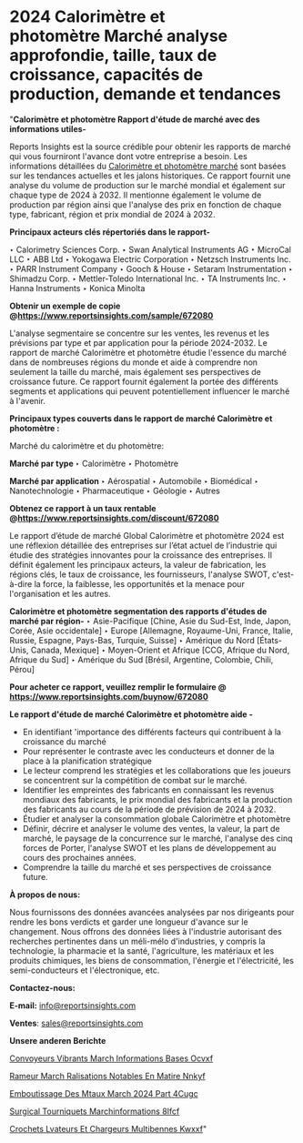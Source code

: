# 2024 Calorimètre et photomètre Marché analyse approfondie, taille, taux de croissance, capacités de production, demande et tendances

"<strong>Calorimètre et photomètre Rapport d'étude de marché avec des informations utiles-</strong>

Reports Insights est la source crédible pour obtenir les rapports de marché qui vous fourniront l'avance dont votre entreprise a besoin. Les informations détaillées du <a href=https://www.reportsinsights.com/sample/672080>Calorimètre et photomètre marché</a> sont basées sur les tendances actuelles et les jalons historiques. Ce rapport fournit une analyse du volume de production sur le marché mondial et également sur chaque type de 2024 à 2032. Il mentionne également le volume de production par région ainsi que l'analyse des prix en fonction de chaque type, fabricant, région et prix mondial de 2024 à 2032.

<b>Principaux acteurs clés répertoriés dans le rapport-</b>

‣ Calorimetry Sciences Corp.
‣ Swan Analytical Instruments AG
‣ MicroCal LLC
‣ ABB Ltd
‣ Yokogawa Electric Corporation
‣ Netzsch Instruments Inc.
‣ PARR Instrument Company
‣ Gooch & House
‣ Setaram Instrumentation
‣ Shimadzu Corp.
‣ Mettler-Toledo International Inc.
‣ TA Instruments Inc.
‣ Hanna Instruments
‣ Konica Minolta

<strong><b>Obtenir un exemple de copie @</b></strong><a href=https://www.reportsinsights.com/sample/672080><strong><b>https://www.reportsinsights.com/sample/672080</b></strong></a>

L'analyse segmentaire se concentre sur les ventes, les revenus et les prévisions par type et par application pour la période 2024-2032. Le rapport de marché Calorimètre et photomètre étudie l'essence du marché dans de nombreuses régions du monde et aide à comprendre non seulement la taille du marché, mais également ses perspectives de croissance future. Ce rapport fournit également la portée des différents segments et applications qui peuvent potentiellement influencer le marché à l'avenir.

<strong>Principaux types couverts dans le rapport de marché Calorimètre et photomètre :</strong>

Marché du calorimètre et du photomètre:

<strong>Marché par type </strong>
‣ Calorimètre
‣ Photomètre

<strong>Marché par application </strong>
‣ Aérospatial
‣ Automobile
‣ Biomédical
‣ Nanotechnologie
‣ Pharmaceutique
‣ Géologie
‣ Autres

<strong><b>Obtenez ce rapport à un taux rentable @</b></strong><a href=https://www.reportsinsights.com/discount/672080><strong><b>https://www.reportsinsights.com/discount/672080</b></strong></a>

Le rapport d’étude de marché Global Calorimètre et photomètre 2024 est une réflexion détaillée des entreprises sur l’état actuel de l’industrie qui étudie des stratégies innovantes pour la croissance des entreprises. Il définit également les principaux acteurs, la valeur de fabrication, les régions clés, le taux de croissance, les fournisseurs, l'analyse SWOT, c'est-à-dire la force, la faiblesse, les opportunités et la menace pour l'organisation et les autres.

<strong>Calorimètre et photomètre segmentation des rapports d'études de marché par région-</strong>
‣ Asie-Pacifique [Chine, Asie du Sud-Est, Inde, Japon, Corée, Asie occidentale]
‣ Europe [Allemagne, Royaume-Uni, France, Italie, Russie, Espagne, Pays-Bas, Turquie, Suisse]
‣ Amérique du Nord [États-Unis, Canada, Mexique]
‣ Moyen-Orient et Afrique [CCG, Afrique du Nord, Afrique du Sud]
‣ Amérique du Sud [Brésil, Argentine, Colombie, Chili, Pérou]

<strong>Pour acheter ce rapport, veuillez remplir le formulaire @   <a href=https://www.reportsinsights.com/buynow/672080>https://www.reportsinsights.com/buynow/672080</a></strong>

<strong>Le rapport d'étude de marché Calorimètre et photomètre aide -</strong>
<ul>
  <li>En identifiant 'importance des différents facteurs qui contribuent à la croissance du marché</li>
  <li>Pour représenter le contraste avec les conducteurs et donner de la place à la planification stratégique</li>
  <li>Le lecteur comprend les stratégies et les collaborations que les joueurs se concentrent sur la compétition de combat sur le marché.</li>
  <li>Identifier les empreintes des fabricants en connaissant les revenus mondiaux des fabricants, le prix mondial des fabricants et la production des fabricants au cours de la période de prévision de 2024 à 2032.</li>
  <li>Étudier et analyser la consommation globale Calorimètre et photomètre</li>
  <li>Définir, décrire et analyser le volume des ventes, la valeur, la part de marché, le paysage de la concurrence sur le marché, l'analyse des cinq forces de Porter, l'analyse SWOT et les plans de développement au cours des prochaines années.</li>
  <li>Comprendre la taille du marché et ses perspectives de croissance future.</li>
</ul>
<strong>À propos de nous:</strong>

Nous fournissons des données avancées analysées par nos dirigeants pour rendre les bons verdicts et garder une longueur d'avance sur le changement. Nous offrons des données liées à l'industrie autorisant des recherches pertinentes dans un méli-mélo d'industries, y compris la technologie, la pharmacie et la santé, l'agriculture, les matériaux et les produits chimiques, les biens de consommation, l'énergie et l'électricité, les semi-conducteurs et l'électronique, etc.

<strong>Contactez-nous:</strong>

<strong>E-mail:</strong> <a href=mailto:info@reportsinsights.com>info@reportsinsights.com</a>

<strong>Ventes</strong>: <a href=mailto:sales@reportsinsights.com>sales@reportsinsights.com</a>

<strong>Unsere anderen Berichte</strong>

<a href=https://www.linkedin.com/pulse/convoyeurs-vibrants-march%C3%A9-informations-bas%C3%A9es-ocvxf/>Convoyeurs Vibrants March Informations Bases Ocvxf</a>

<a href=https://www.linkedin.com/pulse/rameur-march%C3%A9-r%C3%A9alisations-notables-en-mati%C3%A8re-nnkyf/>Rameur March Ralisations Notables En Matire Nnkyf</a>

<a href=https://www.linkedin.com/pulse/emboutissage-des-m%C3%A9taux-march%C3%A9-2024-part-4cugc/>Emboutissage Des Mtaux March 2024 Part 4Cugc</a>

<a href=https://www.linkedin.com/pulse/surgical-tourniquets-march%C3%A9informations-8ifcf/>Surgical Tourniquets Marchinformations 8Ifcf</a>

<a href=https://www.linkedin.com/pulse/crochets-%C3%A9l%C3%A9vateurs-et-chargeurs-multibennes-kwxxf/>Crochets Lvateurs Et Chargeurs Multibennes Kwxxf</a>"

